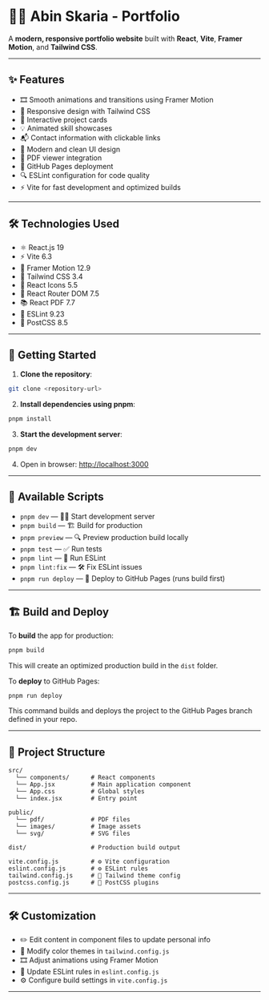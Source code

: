 # 👨‍💻 Abin Skaria - Portfolio

A **modern, responsive portfolio website** built with **React**, **Vite**, **Framer Motion**, and **Tailwind CSS**.

---

## ✨ Features

- 🎞️ Smooth animations and transitions using Framer Motion  
- 📱 Responsive design with Tailwind CSS  
- 🧩 Interactive project cards  
- 💡 Animated skill showcases  
- 📬 Contact information with clickable links  
- 🧼 Modern and clean UI design  
- 📄 PDF viewer integration  
- 🚀 GitHub Pages deployment  
- 🔍 ESLint configuration for code quality  
- ⚡ Vite for fast development and optimized builds  

---

## 🛠️ Technologies Used

- ⚛️ React.js 19  
- ⚡ Vite 6.3  
- 🎥 Framer Motion 12.9  
- 🎨 Tailwind CSS 3.4  
- 🧭 React Icons 5.5  
- 🚦 React Router DOM 7.5  
- 📚 React PDF 7.7  
- 🧹 ESLint 9.23  
- 🧵 PostCSS 8.5  

---

## 🚀 Getting Started

1. **Clone the repository**:
```bash
git clone <repository-url>
```

2. **Install dependencies using pnpm**:
```bash
pnpm install
```

3. **Start the development server**:
```bash
pnpm dev
```

4. Open in browser: [http://localhost:3000](http://localhost:3000)

---

## 🧪 Available Scripts

- `pnpm dev` — 🧑‍💻 Start development server  
- `pnpm build` — 🏗️ Build for production  
- `pnpm preview` — 🔍 Preview production build locally  
- `pnpm test` — ✅ Run tests  
- `pnpm lint` — 🧼 Run ESLint  
- `pnpm lint:fix` — 🛠️ Fix ESLint issues  
- `pnpm run deploy` — 🚀 Deploy to GitHub Pages (runs build first)  

---

## 🏗️ Build and Deploy

To **build** the app for production:
```bash
pnpm build
```

This will create an optimized production build in the `dist` folder.

To **deploy** to GitHub Pages:
```bash
pnpm run deploy
```

This command builds and deploys the project to the GitHub Pages branch defined in your repo.

---

## 📁 Project Structure

```
src/
  └── components/      # React components
  └── App.jsx          # Main application component
  └── App.css          # Global styles
  └── index.jsx        # Entry point

public/
  └── pdf/             # PDF files
  └── images/          # Image assets
  └── svg/             # SVG files

dist/                  # Production build output

vite.config.js         # ⚙️ Vite configuration
eslint.config.js       # ⚙️ ESLint rules
tailwind.config.js     # 🎨 Tailwind theme config
postcss.config.js      # 🧵 PostCSS plugins
```

---

## 🛠️ Customization

- ✏️ Edit content in component files to update personal info  
- 🎨 Modify color themes in `tailwind.config.js`  
- 🎞️ Adjust animations using Framer Motion  
- 🧹 Update ESLint rules in `eslint.config.js`  
- ⚙️ Configure build settings in `vite.config.js`  

---

